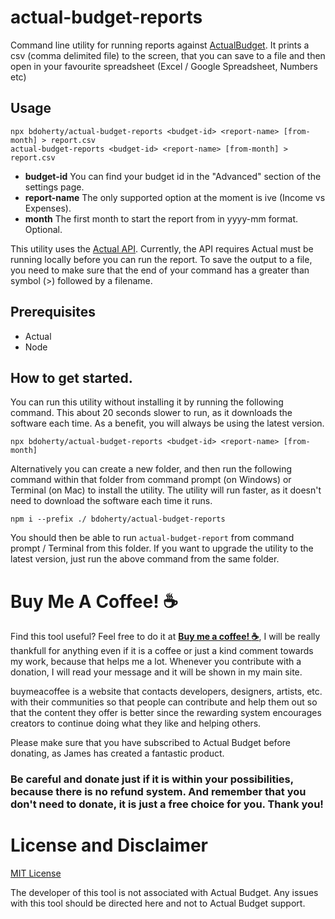 # actual-budget-reports
Command line utility for running reports against [ActualBudget](https://actualbudget.com/).  It prints a csv (comma delimited file) to the screen, that you can save to a file and then open in your favourite spreadsheet (Excel / Google Spreadsheet, Numbers etc)

## Usage
```
npx bdoherty/actual-budget-reports <budget-id> <report-name> [from-month] > report.csv
actual-budget-reports <budget-id> <report-name> [from-month] > report.csv
```
* **budget-id** You can find your budget id in the "Advanced" section of the settings page. 
* **report-name** The only supported option at the moment is ive (Income vs Expenses).
* **month** The first month to start the report from in yyyy-mm format.  Optional. 

This utility uses the [Actual API](https://actualbudget.com/docs/developers/using-the-API/). Currently, the API requires Actual must be running locally before you can run the report.    To save the output to a file, you need to make sure that the end of your command has a greater than symbol (>) followed by a filename.

## Prerequisites
* Actual
* Node

## How to get started.

You can run this utility without installing it by running the following command.  This about 20 seconds slower to run, as it downloads the software each time.  As a benefit, you will always be using the latest version.

```
npx bdoherty/actual-budget-reports <budget-id> <report-name> [from-month]
```

Alternatively you can create a new folder, and then run the following command within that folder from command prompt (on Windows) or Terminal (on Mac) to install the utility.  The utility will run faster, as it doesn't need to download the software each time it runs.

```
npm i --prefix ./ bdoherty/actual-budget-reports
```

You should then be able to run `actual-budget-report` from command prompt / Terminal from this folder.  If you want to upgrade the utility to the latest version, just run the above command from the same folder.


# Buy Me A Coffee! :coffee:

Find this tool useful?  Feel free to do it at [__Buy me a coffee! :coffee:__](https://www.buymeacoffee.com/bdoherty), I will be really thankfull for anything even if it is a coffee or just a kind comment towards my work, because that helps me a lot. Whenever you contribute with a donation, I will read your message and it will be shown in my main site.

buymeacoffee is a website that contacts developers, designers, artists, etc. with their communities so that people can contribute and help them out so that the content they offer is better since the rewarding system encourages creators to continue doing what they like and helping others.

Please make sure that you have subscribed to Actual Budget before donating, as James has created a fantastic product.

### Be careful and donate just if it is within your possibilities, because there is no refund system. And remember that you don't need to donate, it is just a free choice for you. Thank you!

# License and Disclaimer
[MIT License](LICENSE)

The developer of this tool is not associated with Actual Budget.  Any issues with this tool should be directed here and not to Actual Budget support.

